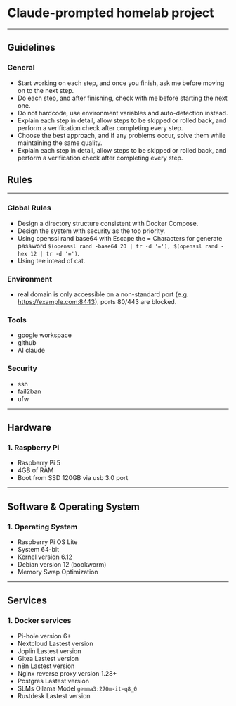 # Claude-prompted homelab project

---

## Guidelines

### General
  - Start working on each step, and once you finish, ask me before moving on to the next step.
  - Do each step, and after finishing, check with me before starting the next one.
  - Do not hardcode, use environment variables and auto-detection instead.
  - Explain each step in detail, allow steps to be skipped or rolled back, and perform a verification check after completing every step.
  - Choose the best approach, and if any problems occur, solve them while maintaining the same quality.
  - Explain each step in detail, allow steps to be skipped or rolled back, and perform a verification check after completing every step.

## Rules

---

### Global Rules
  
  - Design a directory structure consistent with Docker Compose.
  - Design the system with security as the top priority.
  - Using openssl rand base64 with Escape the = Characters for generate password `$(openssl rand -base64 20 | tr -d '='), $(openssl rand -hex 12 | tr -d '=')`.
  - Using tee intead of cat.

### Environment
  - real domain is only accessible on a non-standard port (e.g. https://example.com:8443), ports 80/443 are blocked.

### Tools
  - google workspace
  - github
  - AI claude

### Security
  - ssh
  - fail2ban
  - ufw

---

## Hardware

### 1. Raspberry Pi
  - Raspberry Pi 5
  - 4GB of RAM
  - Boot from SSD 120GB via usb 3.0 port

---

## Software & Operating System

### 1. Operating System
  - Raspberry Pi OS Lite
  - System 64-bit
  - Kernel version 6.12
  - Debian version 12 (bookworm)
  - Memory Swap Optimization

---

## Services

### 1. Docker services
  - Pi-hole version 6+
  - Nextcloud Lastest version
  - Joplin Lastest version
  - Gitea Lastest version
  - n8n Lastest version
  - Nginx reverse proxy version 1.28+
  - Postgres Lastest version
  - SLMs Ollama Model `gemma3:270m-it-q8_0`
  - Rustdesk Lastest version
